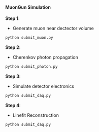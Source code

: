 #### MuonGun Simulation

**Step 1**:
* Generate muon near dectector volume
```.sh
python submit_muon.py
```

**Step 2**:
* Cherenkov photon propagation
```.sh
python submit_photon.py
```

**Step 3**:
* Simulate detector electronics
```.sh
python submit_daq.py
```

**Step 4**:
* Linefit Reconstruction
```.sh
python submit_daq.py
```